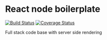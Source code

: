 # React node boilerplate
[![Build Status](https://travis-ci.org/ayush000/js_stack_v2.svg?branch=master)](https://travis-ci.org/ayush000/js_stack_v2)
[![Coverage Status](https://coveralls.io/repos/github/ayush000/js_stack_v2/badge.svg?branch=master)](https://coveralls.io/github/ayush000/js_stack_v2?branch=master)

Full stack code base with server side rendering